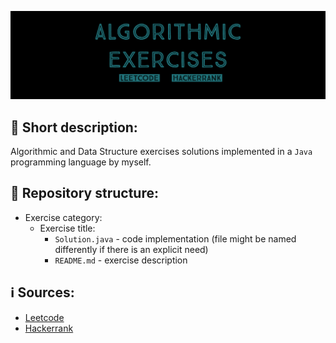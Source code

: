 ![alt text](https://github.com/matthew01lokiet/Algorithmic-exercises/blob/main/header_algo.png?raw=true "Header")
## 📖 Short description:
Algorithmic and Data Structure exercises solutions implemented in a `Java` programming language by myself.
## 📁 Repository structure:
- Exercise category:
  - Exercise title:
    - `Solution.java` - code implementation (file might be named differently if there is an explicit need)
    - `README.md` - exercise description
## ℹ️ Sources:
- <a target="_blank" href="https://leetcode.com/">Leetcode</a>
- <a target="_blank" href="https://www.hackerrank.com/">Hackerrank</a>
